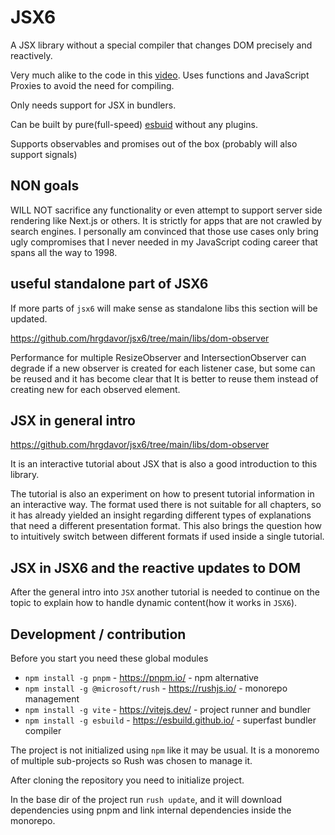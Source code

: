 # JSX6

A JSX library without a special compiler that changes DOM precisely and reactively.

Very much alike to the code in this [video](https://www.youtube.com/watch?v=O6xtMrDEhcE&ab_channel=ReactFinland). Uses functions and JavaScript Proxies to avoid the need for compiling.

Only needs support for JSX in bundlers.

Can be built by pure(full-speed) [esbuid](https://esbuild.github.io/) without any plugins. 

Supports observables and promises out of the box (probably will also support signals)

## NON goals

WILL NOT sacrifice any functionality or even attempt to support server side rendering like Next.js or others. It is strictly for apps that are not crawled by search engines. I personally am convinced that those use cases only bring ugly compromises that I never needed in my JavaScript coding career that spans all the way to 1998.

## useful standalone part of JSX6

If more parts of `jsx6` will make sense as standalone libs this section will be updated.

https://github.com/hrgdavor/jsx6/tree/main/libs/dom-observer

Performance for multiple ResizeObserver and IntersectionObserver can degrade if a new observer is created for each listener case, but some can be reused and it has become clear that It is better to reuse them instead of creating new for each observed element.

## JSX in general intro

https://github.com/hrgdavor/jsx6/tree/main/libs/dom-observer 

It is an interactive tutorial about JSX that is also a good introduction to this library.

The tutorial is also an experiment on how to present tutorial information in an interactive way. The format used there is not suitable for all chapters, so it has already yielded an insight regarding different types of explanations that need a different presentation format. This also brings the question how to intuitively switch between different formats if used inside a single tutorial.

## JSX in JSX6 and the reactive updates to DOM

After the general intro into `JSX` another tutorial is needed to continue on the topic to explain how to handle dynamic content(how it works in `JSX6`).

## Development / contribution

Before you start you need these global modules
- `npm install -g pnpm` - https://pnpm.io/ - npm alternative
- `npm install -g @microsoft/rush` - https://rushjs.io/ - monorepo management
- `npm install -g vite` - https://vitejs.dev/ - project runner and bundler
- `npm install -g esbuild` - https://esbuild.github.io/ - superfast bundler compiler

The project is not initialized using `npm` like it may be usual. It is a monoremo of multiple sub-projects
so Rush was chosen to manage it.

After cloning the repository you need to initialize  project.

In the base dir of the project run `rush update`, and it will download dependencies using pnpm and link internal dependencies inside the monorepo.

